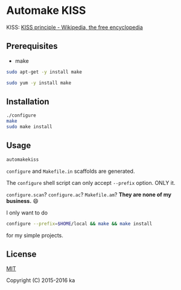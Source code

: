 # Automake KISS

KISS: [KISS principle - Wikipedia, the free encyclopedia](https://en.wikipedia.org/wiki/KISS_principle)

## Prerequisites

* make

```sh
sudo apt-get -y install make
```

```sh
sudo yum -y install make
```

## Installation

```sh
./configure
make
sudo make install
```

## Usage

```sh
automakekiss
```

`configure` and `Makefile.in` scaffolds are generated.

The `configure` shell script can only accept `--prefix` option. ONLY it.

`configure.scan`? `configure.ac`? `Makefile.am`? **They are none of my business.** :smile:

I only want to do

```sh
configure --prefix=$HOME/local && make && make install
```

for my simple projects.

## License

[MIT](http://opensource.org/licenses/MIT)

Copyright (C) 2015-2016 ka
